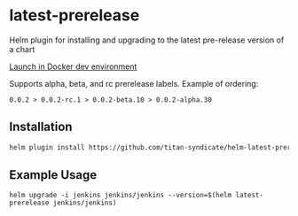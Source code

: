 # latest-prerelease
Helm plugin for installing and upgrading to the latest pre-release version of a chart

[Launch in Docker dev environment](https://open.docker.com/dashboard/dev-envs?url=https://github.com/titan-syndicate/helm-latest-prerelease)

Supports alpha, beta, and rc prerelease labels. Example of ordering:

`0.0.2 > 0.0.2-rc.1 > 0.0.2-beta.10 > 0.0.2-alpha.30`

## Installation

```bash
helm plugin install https://github.com/titan-syndicate/helm-latest-prerelease
```

## Example Usage

```
helm upgrade -i jenkins jenkins/jenkins --version=$(helm latest-prerelease jenkins/jenkins)
```
